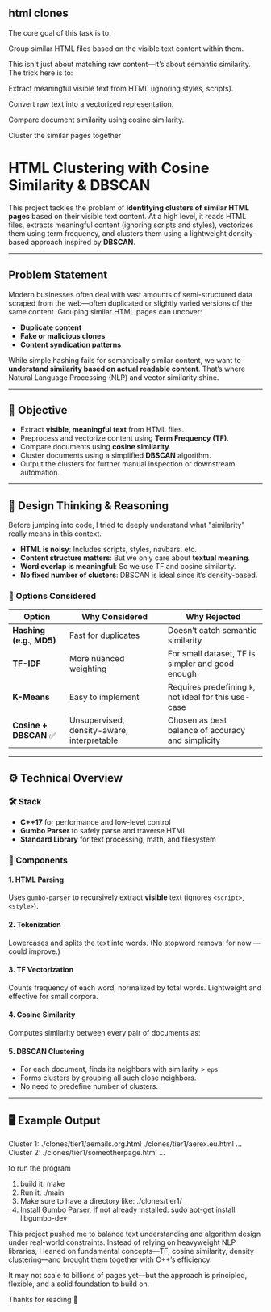 ## html clones ##


The core goal of this task is to:

Group similar HTML files based on the visible text content within them.

This isn't just about matching raw content—it’s about semantic similarity. The trick here is to:

Extract meaningful visible text from HTML (ignoring styles, scripts).

Convert raw text into a vectorized representation.

Compare document similarity using cosine similarity.

Cluster the similar pages together

# HTML Clustering with Cosine Similarity & DBSCAN

This project tackles the problem of **identifying clusters of similar HTML pages** based on their visible text content. At a high level, it reads HTML files, extracts meaningful content (ignoring scripts and styles), vectorizes them using term frequency, and clusters them using a lightweight density-based approach inspired by **DBSCAN**.

---

##  Problem Statement

Modern businesses often deal with vast amounts of semi-structured data scraped from the web—often duplicated or slightly varied versions of the same content. Grouping similar HTML pages can uncover:

- **Duplicate content**
- **Fake or malicious clones**
- **Content syndication patterns**

While simple hashing fails for semantically similar content, we want to **understand similarity based on actual readable content**. That’s where Natural Language Processing (NLP) and vector similarity shine.

---

## 🎯 Objective

- Extract **visible, meaningful text** from HTML files.
- Preprocess and vectorize content using **Term Frequency (TF)**.
- Compare documents using **cosine similarity**.
- Cluster documents using a simplified **DBSCAN** algorithm.
- Output the clusters for further manual inspection or downstream automation.

---

## 🧠 Design Thinking & Reasoning

Before jumping into code, I tried to deeply understand what "similarity" really means in this context.

- **HTML is noisy**: Includes scripts, styles, navbars, etc.
- **Content structure matters**: But we only care about **textual meaning**.
- **Word overlap is meaningful**: So we use TF and cosine similarity.
- **No fixed number of clusters**: DBSCAN is ideal since it’s density-based.

### 🧪 Options Considered

| Option | Why Considered | Why Rejected |
|-------|----------------|--------------|
| **Hashing (e.g., MD5)** | Fast for duplicates | Doesn’t catch semantic similarity |
| **TF-IDF** | More nuanced weighting | For small dataset, TF is simpler and good enough |
| **K-Means** | Easy to implement | Requires predefining `k`, not ideal for this use-case |
| **Cosine + DBSCAN** ✅ | Unsupervised, density-aware, interpretable | Chosen as best balance of accuracy and simplicity |

---

## ⚙️ Technical Overview

### 🛠 Stack
- **C++17** for performance and low-level control
- **Gumbo Parser** to safely parse and traverse HTML
- **Standard Library** for text processing, math, and filesystem

### 🧩 Components

#### 1. HTML Parsing
Uses `gumbo-parser` to recursively extract **visible** text (ignores `<script>`, `<style>`).

#### 2. Tokenization
Lowercases and splits the text into words. (No stopword removal for now — could improve.)

#### 3. TF Vectorization
Counts frequency of each word, normalized by total words. Lightweight and effective for small corpora.

#### 4. Cosine Similarity
Computes similarity between every pair of documents as:

#### 5. DBSCAN Clustering
- For each document, finds its neighbors with similarity > `eps`.
- Forms clusters by grouping all such close neighbors.
- No need to predefine number of clusters.

---

## 🖥️ Example Output


Cluster 1: ./clones/tier1/aemails.org.html ./clones/tier1/aerex.eu.html ...
Cluster 2: ./clones/tier1/someotherpage.html ...


to run the program 
1. build it: make
2. Run it: ./main
3. Make sure to have a directory like: ./clones/tier1/
4.  Install Gumbo Parser, If not already installed: sudo apt-get install libgumbo-dev


This project pushed me to balance text understanding and algorithm design under real-world constraints. Instead of relying on heavyweight NLP libraries, I leaned on fundamental concepts—TF, cosine similarity, density clustering—and brought them together with C++’s efficiency.

It may not scale to billions of pages yet—but the approach is principled, flexible, and a solid foundation to build on.

Thanks for reading 🙌